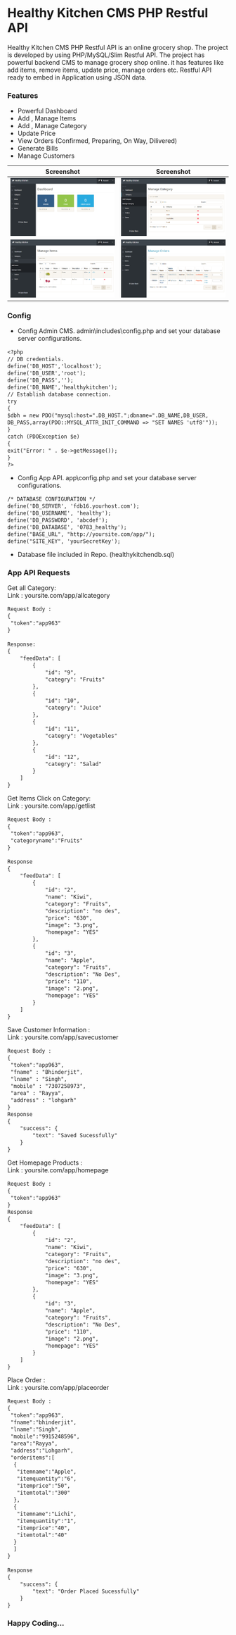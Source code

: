 # Healthy Kitchen CMS PHP Restful API

Healthy Kitchen CMS PHP Restful API is an online grocery shop. The project is developed by using PHP/MySQL/Slim Restful API. The project has powerful backend CMS to manage grocery shop online. it has features like add items, remove items, update price, manage orders etc. Restful API ready to embed in Application using JSON data.

### Features

- Powerful Dashboard
- Add , Manage Items
- Add , Manage Category
- Update Price
- View Orders (Confirmed, Preparing, On Way, Dilivered)
- Generate Bills
- Manage Customers

| Screenshot | Screenshot |
| --------------------- | -------------------- |
| <img src="/sc/1.PNG"> | <img src="/sc/2.PNG"> |
| <img src="/sc/3.PNG">| <img src="/sc/4.PNG"> |

### Config

- Config Admin CMS. admin\includes\config.php and set your database server configurations.

```
<?php 
// DB credentials.
define('DB_HOST','localhost');
define('DB_USER','root');
define('DB_PASS','');
define('DB_NAME','healthykitchen');
// Establish database connection.
try
{
$dbh = new PDO("mysql:host=".DB_HOST.";dbname=".DB_NAME,DB_USER, DB_PASS,array(PDO::MYSQL_ATTR_INIT_COMMAND => "SET NAMES 'utf8'"));
}
catch (PDOException $e)
{
exit("Error: " . $e->getMessage());
}
?>
```

- Config App API. app\config.php and set your database server configurations.

```
/* DATABASE CONFIGURATION */
define('DB_SERVER', 'fdb16.yourhost.com');
define('DB_USERNAME', 'healthy');
define('DB_PASSWORD', 'abcdef');
define('DB_DATABASE', '0783_healthy');
define("BASE_URL", "http://yoursite.com/app/");
define("SITE_KEY", 'yourSecretKey');
```

- Database file included in Repo. (healthykitchendb.sql)

### App API Requests

Get all Category:  
Link : yoursite.com/app/allcategory 

```
Request Body :
{ 
 "token":"app963" 
} 

Response: 
{ 
    "feedData": [ 
        { 
            "id": "9", 
            "categry": "Fruits" 
        }, 
        { 
            "id": "10", 
            "categry": "Juice" 
        }, 
        { 
            "id": "11", 
            "categry": "Vegetables" 
        }, 
        { 
            "id": "12", 
            "categry": "Salad" 
        } 
    ] 
} 
```
Get Items Click on Category:  
Link : yoursite.com/app/getlist  

```
Request Body : 
{ 
 "token":"app963", 
 "categoryname":"Fruits" 
}  

Response 
{ 
    "feedData": [ 
        { 
            "id": "2", 
            "name": "Kiwi", 
            "category": "Fruits", 
            "description": "no des", 
            "price": "630", 
            "image": "3.png", 
            "homepage": "YES" 
        }, 
        { 
            "id": "3", 
            "name": "Apple", 
            "category": "Fruits", 
            "description": "No Des", 
            "price": "110", 
            "image": "2.png", 
            "homepage": "YES" 
        } 
    ] 
} 

```
Save Customer Information :  
Link : yoursite.com/app/savecustomer 

```
Request Body : 
{ 
 "token":"app963", 
 "fname" : "Bhinderjit", 
 "lname" : "Singh", 
 "mobile" : "7307258973", 
 "area" : "Rayya", 
 "address" : "lohgarh" 
} 
Response 
{ 
    "success": { 
        "text": "Saved Sucessfully" 
    } 
}
```
Get Homepage Products :  
Link : yoursite.com/app/homepage 

```
Request Body : 
{ 
 "token":"app963" 
} 
Response 
{ 
    "feedData": [ 
        { 
            "id": "2", 
            "name": "Kiwi", 
            "category": "Fruits", 
            "description": "no des", 
            "price": "630", 
            "image": "3.png", 
            "homepage": "YES" 
        }, 
        { 
            "id": "3", 
            "name": "Apple", 
            "category": "Fruits", 
            "description": "No Des", 
            "price": "110", 
            "image": "2.png", 
            "homepage": "YES" 
        } 
    ] 
} 
```
Place Order :  
Link : yoursite.com/app/placeorder 

```
Request Body : 
{ 
 "token":"app963", 
 "fname":"bhinderjit", 
 "lname":"Singh", 
 "mobile":"9915248596", 
 "area":"Rayya", 
 "address":"Lohgarh", 
 "orderitems":[ 
  { 
   "itemname":"Apple", 
   "itemquantity":"6", 
   "itemprice":"50", 
   "itemtotal":"300" 
  }, 
  { 
   "itemname":"Lichi", 
   "itemquantity":"1", 
   "itemprice":"40", 
   "itemtotal":"40" 
  } 
  ] 
} 
 
Response 
{ 
    "success": { 
        "text": "Order Placed Sucessfully" 
    } 
} 
```

### Happy Coding...

